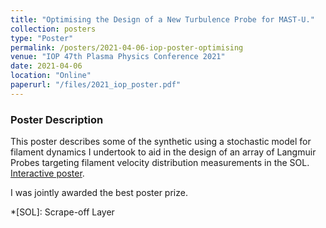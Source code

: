 ```yaml
---
title: "Optimising the Design of a New Turbulence Probe for MAST-U."
collection: posters
type: "Poster"
permalink: /posters/2021-04-06-iop-poster-optimising
venue: "IOP 47th Plasma Physics Conference 2021"
date: 2021-04-06
location: "Online"
paperurl: "/files/2021_iop_poster.pdf"
---
```


### Poster Description

This poster describes some of the synthetic using a stochastic model for filament dynamics I undertook to aid in the design of an array of Langmuir Probes targeting filament velocity distribution measurements in the SOL. [Interactive poster](https://plasma2021-iop.ipostersessions.com/Default.aspx?s=F9-04-28-C9-07-D3-6B-02-1A-7A-3F-E5-7C-88-12-7D).

I was jointly awarded the best poster prize.

*[SOL]: Scrape-off Layer
